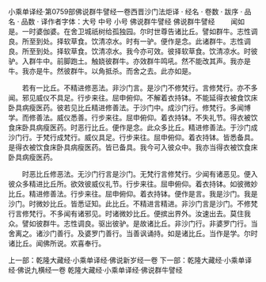小乘单译经·第0759部佛说群牛譬经一卷西晋沙门法炬译
· 经名 · 卷数 · 跋序
· 品名 · 品数 · 译作者字体：大号 中号 小号
佛说群牛譬经
佛说群牛譬经
　　闻如是。一时婆伽婆。在舍卫城祇树给孤独园。尔时世尊告诸比丘。譬如群牛。志性调良。所至到处。择软草食。饮清凉水。时有一驴。便作是念。此诸群牛。志性调良。所至到处。择软草食。饮清凉水。我今亦可效。彼择软草食。饮清凉水。时彼驴。入群牛中。前脚跑土。触娆彼群牛。亦效群牛鸣吼。然不能改其声。我亦是牛。我亦是牛。然彼群牛。以角抵杀。而舍之去。此亦如是。

　　若有一比丘。不精进修恶法。非沙门言。是沙门不修梵行。言修梵行。亦不多闻。邪见威仪不具足。行步来往。屈申俯仰。不解着衣持钵。不能延得衣被食饮床卧具病瘦医药。彼若见比丘精进修善法。于沙门中。成沙门行。修梵行。多闻博学。而修善法。威仪悉善。行步来往。屈申俯仰。着衣持钵。不失礼节。得衣被饮食床卧具病瘦医药。时恶行比丘。便作是念。此众多比丘。精进修善法。于沙门成沙门行。于梵行成梵行。威仪具足。行步来往。屈申俯仰。着衣持钵。皆悉备具。是得衣被饮食床卧具病瘦医药。皆已备具。我今可入彼众中。我亦当得衣被饮食床卧具病瘦医药。

　　时恶比丘修恶法。无沙门行言是沙门。无梵行言修梵行。少闻有诸恶见。便入彼众多精进比丘所。欲效彼威仪礼节。行步来往。屈申俯仰。着衣持钵。如彼微妙比丘。精进修善法。行步来往。屈申俯仰。着衣持钵。便作是言。我是沙门。我是沙门。时微妙比丘。皆悉证知。此比丘。不精进言精进。非沙门言是沙门。不修梵行言修梵行。不多闻有诸邪见。时诸微妙比丘。便摈出界外。汝速出去。莫住我众。譬如彼群牛。志性调良。驱出彼驴。是故诸比丘。非沙门行。非婆罗门行。当舍离之。诸沙门善行。及婆罗门善行。当善讽诵持。如是诸比丘。当作是学。尔时诸比丘。闻佛所说。欢喜奉行。

上一部：乾隆大藏经·小乘单译经·佛说新岁经一卷
下一部：乾隆大藏经·小乘单译经·佛说九横经一卷
乾隆大藏经·小乘单译经·佛说群牛譬经